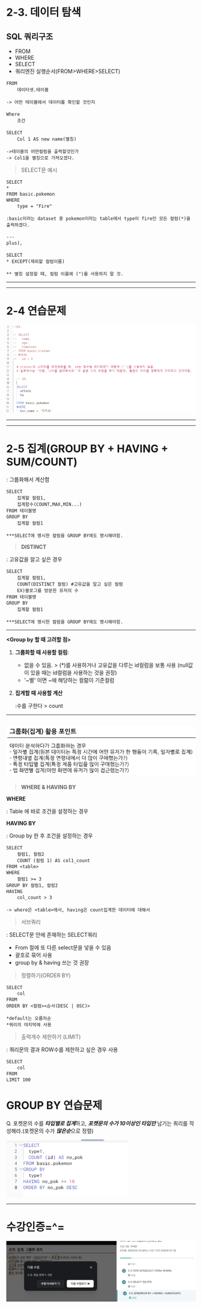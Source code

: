 # 2-3. 데이터 탐색
## SQL 쿼리구조

- FROM
- WHERE
- SELECT
- 쿼리엔진 실행순서(FROM>WHERE>SELECT)


```
FROM 
    데이터셋.테이블 

-> 어떤 테이블에서 데이터를 확인할 것인지

Where 
    조건

SELECT
    Col 1 AS new name(별칭)

->테이블의 어떤컬럼을 출력할것인가
-> Col1을 별칭으로 가져오겠다.
```
>SELECT문 예시
```
SELECT 
* 
FROM basic.pokemon
WHERE 
    type = "Fire"

:basic이라는 dataset 중 pokemon이라는 table에서 type이 fire인 모든 컬럼(*)을 출력하겠다.

---
plus),

SELECT
* EXCEPT(제외할 컬럼이름)

** 별칭 설정할 때, 컬럼 이름에 (")를 사용하지 말 것.
```

----
---

# 2-4 연습문제
![alt text](../image/2주차/SQL_SELECT문_연습문제.png)

---
---

# 2-5 집계(GROUP BY + HAVING + SUM/COUNT)
: 그룹화해서 계산함
```
SELECT
    집계할 컬럼1,
    집계함수(COUNT,MAX,MIN...)
FROM 테이블명
GROUP BY
    집계할 컬럼1

***SELECT에 명시한 컬럼을 GROUP BY에도 명시해야함.
```

>**DISTINCT** 

: 고유값을 알고 싶은 경우
```
SELECT
    집계할 컬럼1,
    COUNT(DISTINCT 컬럼) #고유값을 알고 싶은 컬럼 
    EX)블로그를 방문한 유저의 수
FROM 테이블명
GROUP BY
    집계할 컬럼1

***SELECT에 명시한 컬럼을 GROUP BY에도 명시해야함.
```
---

**<Group by 할 때 고려할 점>**

1. **그룹화할 때 사용할 컬럼**:
    
     - 없을 수 있음. > (*)를 사용하거나 고유값을 다루는 id컬럼을 보통 사용
     (null값이 있을 때는 id컬럼을 사용하는 것을 권장)
     - '~별' 이면 ~에 해당하는 컬럶이 기준컬럼

2. **집계할 때 사용할 계산** 
    
    :수를 구한다 > count
    
---

![alt text](<../image/2주차/그룹화 활용 포인트.png>)
---

> **WHERE & HAVING BY**

**WHERE**

: Table 에 바로 조건을 설정하는 경우

**HAVING BY**

: Group by 한 후 조건을 설정하는 경우

```
SELECT
    컬럼1, 컬럼2
    COUNT (컬럼 1) AS col1_count
FROM <table>
WHERE
    컬럼1 >= 3
GROUP BY 컬럼1, 컬럼2
HAVING
    col_count > 3 

-> where은 <table>에서, having은 count집계한 데이터에 대해서
```

> 서브쿼리

: SELECT문 안에 존재하는 SELECT쿼리
- From 절에 또 다른 select문을 넣을 수 있음
- 괄호로 묶어 사용
- group by & having 쓰는 것 권장

> 정렬하기(ORDER BY)
```
SELECT
    col
FROM
ORDER BY <컬럼><순서(DESC | OSC)>

*default는 오름차순
*쿼리의 마지막에 사용
```

> 출력개수 제한하기 (LIMIT)

: 쿼리문의 결과 ROW수를 제한하고 싶은 경우 사용
```
SELECT
    col
FROM
LIMIT 100
```



# GROUP BY 연습문제
Q. 포켓몬의 수를 ***타입별로 집계***하고, ***포켓문의 수가 10이상인 타입만*** 남기는 쿼리를 작성해라.(포켓몬의 수가 ***많은순***으로 정렬)

![alt text](<../image/2주차/Group by 연습문제.png>)

---
# 수강인증=^=
![alt text](../image/2주차/수강인증.png)